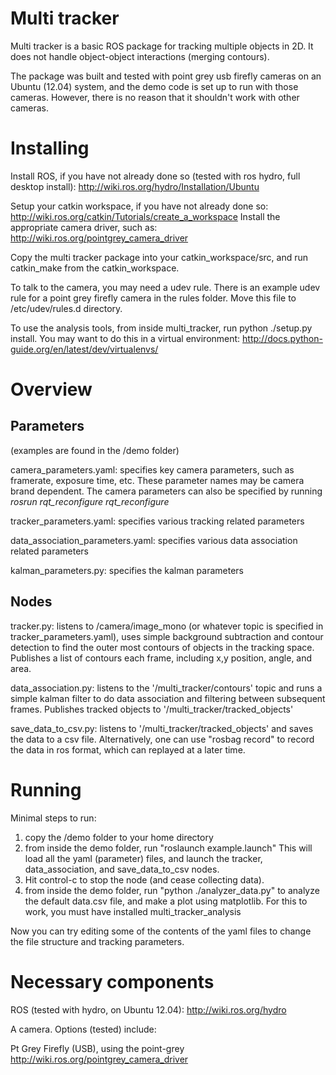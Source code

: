 Multi tracker
============

Multi tracker is a basic ROS package for tracking multiple objects in 2D. It does not handle object-object interactions (merging contours).

The package was built and tested with point grey usb firefly cameras on an Ubuntu (12.04) system, and the demo code is set up to run with those cameras. However, there is no reason that it shouldn't work with other cameras.

Installing
============

Install ROS, if you have not already done so (tested with ros hydro, full desktop install): http://wiki.ros.org/hydro/Installation/Ubuntu

Setup your catkin workspace, if you have not already done so: http://wiki.ros.org/catkin/Tutorials/create_a_workspace
Install the appropriate camera driver, such as: http://wiki.ros.org/pointgrey_camera_driver

Copy the multi tracker package into your catkin_workspace/src, and run catkin_make from the catkin_workspace.

To talk to the camera, you may need a udev rule. There is an example udev rule for a point grey firefly camera in the rules folder. Move this file to /etc/udev/rules.d directory.

To use the analysis tools, from inside multi_tracker, run python ./setup.py install. You may want to do this in a virtual environment: http://docs.python-guide.org/en/latest/dev/virtualenvs/

Overview
============

Parameters
------------

(examples are found in the /demo folder)

camera_parameters.yaml: specifies key camera parameters, such as framerate, exposure time, etc. These parameter names may be camera brand dependent. The camera parameters can also be specified by running *rosrun rqt_reconfigure rqt_reconfigure* 

tracker_parameters.yaml: specifies various tracking related parameters

data_association_parameters.yaml: specifies various data association related parameters

kalman_parameters.py: specifies the kalman parameters

Nodes
------------

tracker.py: listens to /camera/image_mono (or whatever topic is specified in tracker_parameters.yaml), uses simple background subtraction and contour detection to find the outer most contours of objects in the tracking space. Publishes a list of contours each frame, including x,y position, angle, and area. 

data_association.py: listens to the '/multi_tracker/contours' topic and runs a simple kalman filter to do data association and filtering between subsequent frames. Publishes tracked objects to '/multi_tracker/tracked_objects' 

save_data_to_csv.py: listens to '/multi_tracker/tracked_objects' and saves the data to a csv file. Alternatively, one can use "rosbag record" to record the data in ros format, which can replayed at a later time.


Running
============

Minimal steps to run:

1. copy the /demo folder to your home directory
2. from inside the demo folder, run "roslaunch example.launch"
   This will load all the yaml (parameter) files, and launch the tracker, data_association, and save_data_to_csv nodes.
3. Hit control-c to stop the node (and cease collecting data).
4. from inside the demo folder, run "python ./analyzer_data.py" to analyze the default data.csv file, and make a plot using matplotlib. For this to work, you must have installed multi_tracker_analysis

Now you can try editing some of the contents of the yaml files to change the file structure and tracking parameters.

Necessary components
============

ROS (tested with hydro, on Ubuntu 12.04): http://wiki.ros.org/hydro

A camera. Options (tested) include:

Pt Grey Firefly (USB), using the point-grey
http://wiki.ros.org/pointgrey_camera_driver
